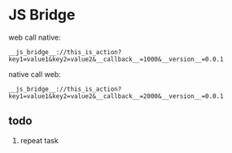 # JS Bridge

web call native:

    __js_bridge__://this_is_action?key1=value1&key2=value2&__callback__=1000&__version__=0.0.1


native call web:

    __js_bridge__://this_is_action?key1=value1&key2=value2&__callback__=2000&__version__=0.0.1

## todo

1. repeat task
